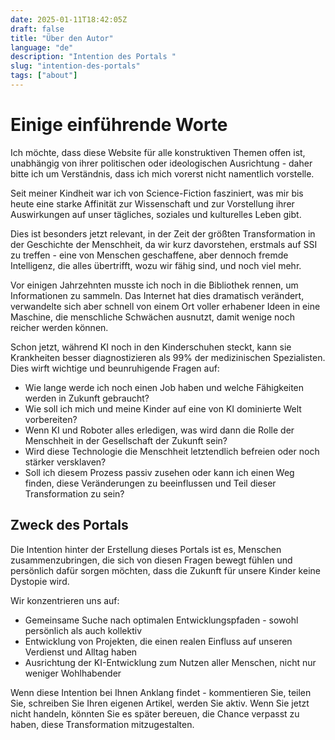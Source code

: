```yaml
---
date: 2025-01-11T18:42:05Z
draft: false
title: "Über den Autor"
language: "de"
description: "Intention des Portals "
slug: "intention-des-portals"
tags: ["about"]
---
```


# Einige einführende Worte

Ich möchte, dass diese Website für alle konstruktiven Themen offen ist, unabhängig von ihrer politischen oder ideologischen Ausrichtung - daher bitte ich um Verständnis, dass ich mich vorerst nicht namentlich vorstelle.

Seit meiner Kindheit war ich von Science-Fiction fasziniert, was mir bis heute eine starke Affinität zur Wissenschaft und zur Vorstellung ihrer Auswirkungen auf unser tägliches, soziales und kulturelles Leben gibt.

Dies ist besonders jetzt relevant, in der Zeit der größten Transformation in der Geschichte der Menschheit, da wir kurz davorstehen, erstmals auf SSI zu treffen - eine von Menschen geschaffene, aber dennoch fremde Intelligenz, die alles übertrifft, wozu wir fähig sind, und noch viel mehr.

Vor einigen Jahrzehnten musste ich noch in die Bibliothek rennen, um Informationen zu sammeln. Das Internet hat dies dramatisch verändert, verwandelte sich aber schnell von einem Ort voller erhabener Ideen in eine Maschine, die menschliche Schwächen ausnutzt, damit wenige noch reicher werden können.

Schon jetzt, während KI noch in den Kinderschuhen steckt, kann sie Krankheiten besser diagnostizieren als 99% der medizinischen Spezialisten. Dies wirft wichtige und beunruhigende Fragen auf:

* Wie lange werde ich noch einen Job haben und welche Fähigkeiten werden in Zukunft gebraucht?
* Wie soll ich mich und meine Kinder auf eine von KI dominierte Welt vorbereiten?
* Wenn KI und Roboter alles erledigen, was wird dann die Rolle der Menschheit in der Gesellschaft der Zukunft sein?
* Wird diese Technologie die Menschheit letztendlich befreien oder noch stärker versklaven?
* Soll ich diesem Prozess passiv zusehen oder kann ich einen Weg finden, diese Veränderungen zu beeinflussen und Teil dieser Transformation zu sein?

## Zweck des Portals

Die Intention hinter der Erstellung dieses Portals ist es, Menschen zusammenzubringen, die sich von diesen Fragen bewegt fühlen und persönlich dafür sorgen möchten, dass die Zukunft für unsere Kinder keine Dystopie wird.

Wir konzentrieren uns auf:
* Gemeinsame Suche nach optimalen Entwicklungspfaden - sowohl persönlich als auch kollektiv
* Entwicklung von Projekten, die einen realen Einfluss auf unseren Verdienst und Alltag haben
* Ausrichtung der KI-Entwicklung zum Nutzen aller Menschen, nicht nur weniger Wohlhabender

Wenn diese Intention bei Ihnen Anklang findet - kommentieren Sie, teilen Sie, schreiben Sie Ihren eigenen Artikel, werden Sie aktiv. Wenn Sie jetzt nicht handeln, könnten Sie es später bereuen, die Chance verpasst zu haben, diese Transformation mitzugestalten.